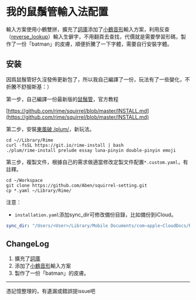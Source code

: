我的鼠鬚管輸入法配置
================
 輸入方案使用小鶴雙拼，擴充了[詞庫](https://github.com/rime-aca/dictionaries)添加了[小鶴音形](https://github.com/nunchaju/rime-hepy)輸入方案，利用反查（[reverse_lookup](https://github.com/Aben/squirrel-setting/blob/d218c8baf7f62bce91fa53293ff5656dc23ceb27/double_pinyin_flypy.custom.yaml#L10)）輸入生僻字，不用翻頁去查找，代價就是需要學習形碼，製作了一份「batman」的皮膚，順便折騰了一下字體，需要自行安裝字體。

安装
------
因爲鼠鬚管好久沒發佈更新包了，所以我自己編譯了一份，玩法有了一些變化，不折騰不舒服斯基：）

第一步，自己編譯一份最新版的[鼠鬚管](https://github.com/rime/squirrel)，官方教程

[https://github.com/rime/squirrel/blob/master/INSTALL.md](https://github.com/rime/squirrel/blob/master/INSTALL.md)

第二步，安裝[東風破 /plum/](https://github.com/rime/plum)，新玩法。

```shell
cd ~//Library/Rime
curl -fsSL https://git.io/rime-install | bash
./plum/rime-install prelude essay luna-pinyin double-pinyin emoji
```

第三步，複製文件，根據自己的需求做適當修改定製文件配置`*.custom.yaml`，有註釋。

```shell
cd ~/Workspace
git clone https://github.com/Aben/squirrel-setting.git
cp *.yaml ~/Library/Rime/
```

注意：

* `installation.yaml`添加sync_dir可修改備份目錄，比如備份到iCloud。

```yml
sync_dir: "/Users/<User>/Library/Mobile Documents/com~apple~CloudDocs/RimeSync"
```

ChangeLog
------
1. 擴充了[詞庫](https://github.com/rime-aca/dictionaries)
2. 添加了[小鶴音形](https://github.com/nunchaju/rime-hepy)輸入方案
3. 製作了一份「batman」的皮膚。

*****
憑記憶整理的，有遺漏或錯誤提issue吧


